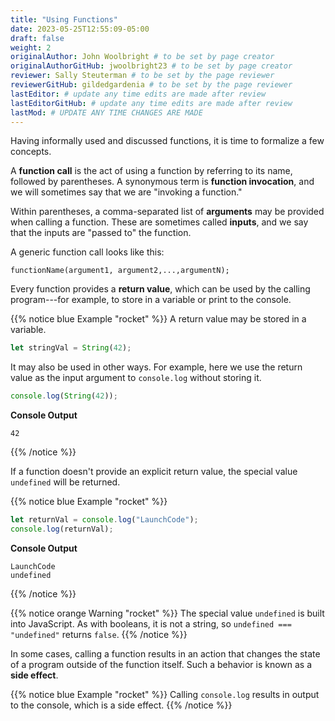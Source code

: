 ```yaml
---
title: "Using Functions"
date: 2023-05-25T12:55:09-05:00
draft: false
weight: 2
originalAuthor: John Woolbright # to be set by page creator
originalAuthorGitHub: jwoolbright23 # to be set by page creator
reviewer: Sally Steuterman # to be set by the page reviewer
reviewerGitHub: gildedgardenia # to be set by the page reviewer
lastEditor: # update any time edits are made after review
lastEditorGitHub: # update any time edits are made after review
lastMod: # UPDATE ANY TIME CHANGES ARE MADE
---
```


Having informally used and discussed functions, it is time to formalize a few concepts.

A **function call** is the act of using a function by referring to its name, followed by parentheses. A synonymous term is **function invocation**, and we will sometimes say that we are "invoking a function."

Within parentheses, a comma-separated list of **arguments** may be provided when calling a function. These are sometimes called **inputs**, and we say that the inputs are "passed to" the function.

A generic function call looks like this:

```console
functionName(argument1, argument2,...,argumentN);
```

Every function provides a **return value**, which can be used by the calling program---for example, to store in a variable or print to the console.

{{% notice blue Example "rocket" %}}
A return value may be stored in a variable.

```javascript
let stringVal = String(42);
```
   
It may also be used in other ways. For example, here we use the return value as the input argument to `console.log` without storing it.

```javascript
console.log(String(42));

```
   
**Console Output**

```console
42
```
{{% /notice %}}

If a function doesn't provide an explicit return value, the special value `undefined` will be returned.

{{% notice blue Example "rocket" %}}
```javascript
let returnVal = console.log("LaunchCode");
console.log(returnVal);
```

**Console Output**

```console
LaunchCode
undefined
```
{{% /notice %}}

{{% notice orange Warning "rocket" %}}
The special value `undefined` is built into JavaScript. As with booleans, it is not a string, so `undefined === "undefined"` returns `false`.
{{% /notice %}}

In some cases, calling a function results in an action that changes the state of a program outside of the function itself. Such a behavior is known as a **side effect**. 

{{% notice blue Example "rocket" %}}
Calling `console.log` results in output to the console, which is a side effect. 
{{% /notice %}}
